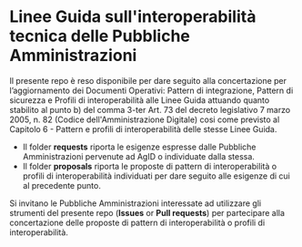 # Linee Guida sull'interoperabilità tecnica delle Pubbliche Amministrazioni 


Il presente repo è reso disponibile per dare seguito alla concertazione per l’aggiornamento dei Documenti Operativi: Pattern di integrazione, Pattern di sicurezza e Profili di interoperabilità alle Linee Guida attuando quanto stabilito al punto b) del comma 3-ter Art. 73 del decreto legislativo 7 marzo 2005, n. 82 (Codice dell'Amministrazione Digitale) cosi come previsto al Capitolo 6 - Pattern e profili di interoperabilità delle stesse Linee Guida.

- Il folder **requests** riporta le esigenze espresse dalle Pubbliche Amministrazioni pervenute ad AgID o individuate dalla stessa.
- Il folder **proposals** riporta le proposte di pattern di interoperabilità o profili di interoperabilità individuati per dare seguito alle esigenze di cui al precedente punto.

Si invitano le Pubbliche Amministrazioni interessate ad utilizzare gli strumenti del presente repo (**Issues** or **Pull requests**) per partecipare alla concertazione delle proposte di pattern di interoperabilità o profili di interoperabilità.
